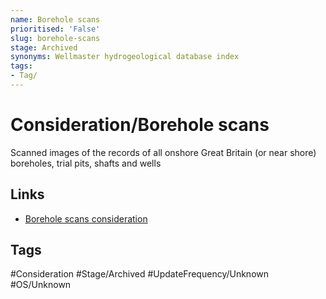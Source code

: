 ```yaml
---
name: Borehole scans
prioritised: 'False'
slug: borehole-scans
stage: Archived
synonyms: Wellmaster hydrogeological database index
tags:
- Tag/
---
```


# Consideration/Borehole scans

Scanned images of the records of all onshore Great Britain (or near shore) boreholes, trial pits, shafts and wells

## Links

* [Borehole scans consideration](https://design.planning.data.gov.uk/planning-consideration/borehole-scans)

## Tags

#Consideration #Stage/Archived #UpdateFrequency/Unknown #OS/Unknown